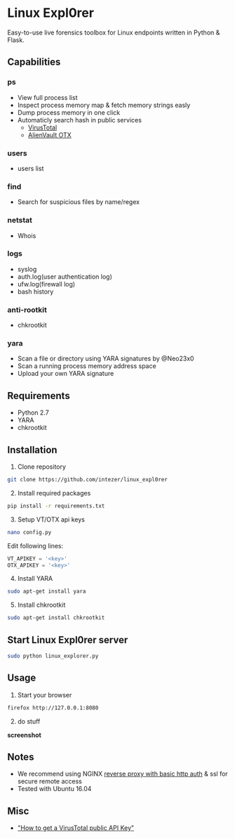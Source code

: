 # Linux Expl0rer
Easy-to-use live forensics toolbox for Linux endpoints written in Python & Flask.

## Capabilities
### ps
* View full process list
* Inspect process memory map & fetch memory strings easly
* Dump process memory in one click
* Automaticly search hash in public services
  * [VirusTotal](https://www.virustotal.com/#/home/upload)
  * [AlienVault OTX](https://otx.alienvault.com/)
### users
* users list
### find
* Search for suspicious files by name/regex
### netstat
* Whois
### logs
* syslog
* auth.log(user authentication log)
* ufw.log(firewall log)
* bash history
### anti-rootkit
* chkrootkit
### yara
* Scan a file or directory using YARA signatures by @Neo23x0
* Scan a running process memory address space
* Upload your own YARA signature
  
## Requirements
* Python 2.7
* YARA
* chkrootkit

## Installation
1. Clone repository
```sh
git clone https://github.com/intezer/linux_expl0rer
```

2. Install required packages
```sh
pip install -r requirements.txt
```

3. Setup VT/OTX api keys
```sh
nano config.py
```
Edit following lines:
```py
VT_APIKEY = '<key>'
OTX_APIKEY = '<key>'
```
4. Install YARA
```sh
sudo apt-get install yara
```
5. Install chkrootkit
```sh
sudo apt-get install chkrootkit
```

## Start Linux Expl0rer server
```sh
sudo python linux_explorer.py
```

## Usage
1. Start your browser
```sh
firefox http://127.0.0.1:8080
```
2. do stuff

**screenshot**

## Notes
* We recommend using NGINX [reverse proxy with basic http auth](https://www.nginx.com/resources/admin-guide/restricting-access-auth-basic/) & ssl for secure remote access
* Tested with Ubuntu 16.04

## Misc
* ["How to get a VirusTotal public API Key"](https://community.mcafee.com/docs/DOC-6456)
